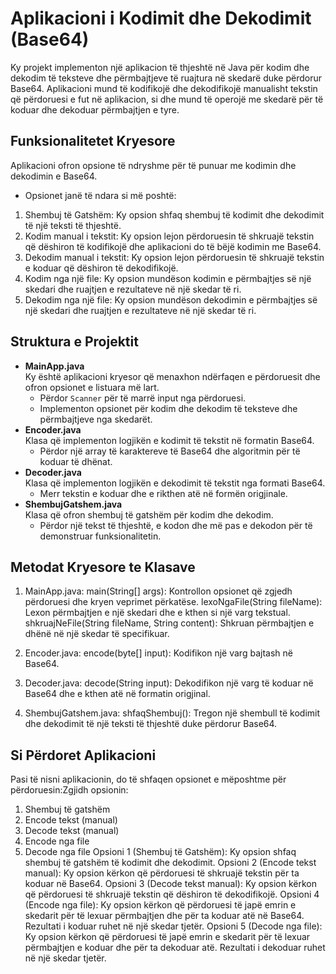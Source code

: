 # Aplikacioni i Kodimit dhe Dekodimit (Base64)
Ky projekt implementon një aplikacion të thjeshtë në Java për kodim dhe dekodim të teksteve dhe përmbajtjeve të ruajtura në skedarë duke përdorur Base64. Aplikacioni mund të kodifikojë dhe dekodifikojë manualisht tekstin që përdoruesi e fut në aplikacion, si dhe mund të operojë me skedarë për të koduar dhe dekoduar përmbajtjen e tyre.

## Funksionalitetet Kryesore
Aplikacioni ofron opsione të ndryshme për të punuar me kodimin dhe dekodimin e Base64.
- Opsionet janë të ndara si më poshtë:
1. Shembuj të Gatshëm: Ky opsion shfaq shembuj të kodimit dhe dekodimit të një teksti të thjeshtë.
2. Kodim manual i tekstit: Ky opsion lejon përdoruesin të shkruajë tekstin që dëshiron të kodifikojë dhe aplikacioni do të bëjë kodimin me Base64.
3. Dekodim manual i tekstit: Ky opsion lejon përdoruesin të shkruajë tekstin e koduar që dëshiron të dekodifikojë.
4. Kodim nga një file: Ky opsion mundëson kodimin e përmbajtjes së një skedari dhe ruajtjen e rezultateve në një skedar të ri.
5. Dekodim nga një file: Ky opsion mundëson dekodimin e përmbajtjes së një skedari dhe ruajtjen e rezultateve në një skedar të ri.

## Struktura e Projektit
- **MainApp.java**  
  Ky është aplikacioni kryesor që menaxhon ndërfaqen e përdoruesit dhe ofron opsionet e listuara më lart.  
  - Përdor `Scanner` për të marrë input nga përdoruesi.  
  - Implementon opsionet për kodim dhe dekodim të teksteve dhe përmbajtjeve nga skedarët.
- **Encoder.java**  
  Klasa që implementon logjikën e kodimit të tekstit në formatin Base64.  
  - Përdor një array të karaktereve të Base64 dhe algoritmin për të koduar të dhënat.
- **Decoder.java**  
  Klasa që implementon logjikën e dekodimit të tekstit nga formati Base64.  
  - Merr tekstin e koduar dhe e rikthen atë në formën origjinale.
- **ShembujGatshem.java**  
  Klasa që ofron shembuj të gatshëm për kodim dhe dekodim.  
  - Përdor një tekst të thjeshtë, e kodon dhe më pas e dekodon për të demonstruar funksionalitetin.

## Metodat Kryesore te Klasave
1. MainApp.java:
main(String[] args): Kontrollon opsionet që zgjedh përdoruesi dhe kryen veprimet përkatëse.
lexoNgaFile(String fileName): Lexon përmbajtjen e një skedari dhe e kthen si një varg tekstual.
shkruajNeFile(String fileName, String content): Shkruan përmbajtjen e dhënë në një skedar të specifikuar.

2. Encoder.java:
encode(byte[] input): Kodifikon një varg bajtash në Base64.

3. Decoder.java:
decode(String input): Dekodifikon një varg të koduar në Base64 dhe e kthen atë në formatin origjinal.

4. ShembujGatshem.java:
shfaqShembuj(): Tregon një shembull të kodimit dhe dekodimit të një teksti të thjeshtë duke përdorur Base64.

## Si Përdoret Aplikacioni
Pasi të nisni aplikacionin, do të shfaqen opsionet e mëposhtme për përdoruesin:Zgjidh opsionin:
1. Shembuj të gatshëm
2. Encode tekst (manual)
3. Decode tekst (manual)
4. Encode nga file
5. Decode nga file 
Opsioni 1 (Shembuj të Gatshëm): Ky opsion shfaq shembuj të gatshëm të kodimit dhe dekodimit.
Opsioni 2 (Encode tekst manual): Ky opsion kërkon që përdoruesi të shkruajë tekstin për ta koduar në Base64.
Opsioni 3 (Decode tekst manual): Ky opsion kërkon që përdoruesi të shkruajë tekstin që dëshiron të dekodifikojë.
Opsioni 4 (Encode nga file): Ky opsion kërkon që përdoruesi të japë emrin e skedarit për të lexuar përmbajtjen dhe për ta koduar atë në Base64. Rezultati i koduar ruhet në një skedar tjetër.
Opsioni 5 (Decode nga file): Ky opsion kërkon që përdoruesi të japë emrin e skedarit për të lexuar përmbajtjen e koduar dhe për ta dekoduar atë. Rezultati i dekoduar ruhet në një skedar tjetër.
